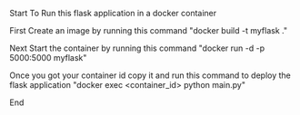 Start
To Run this flask application in a docker container

First Create an image by running this command
"docker build -t myflask ."

Next Start the container by running this command
"docker run -d -p 5000:5000 myflask"

Once you got your container id copy it and run this command to deploy the flask application
"docker exec <container_id> python main.py"

End
